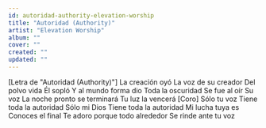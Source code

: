 ```yaml
---
id: autoridad-authority-elevation-worship
title: "Autoridad (Authority)"
artist: "Elevation Worship"
album: ""
cover: ""
created: ""
updated: ""
---
```


[Letra de "Autoridad (Authority)"]
La creación oyó
La voz de su creador
Del polvo vida Él sopló
Y al mundo forma dio
Toda la oscuridad
Se fue al oír Su voz
La noche pronto se terminará
Tu luz la vencerá
[Coro]
Sólo tu voz
Tiene toda la autoridad
Sólo mi Dios
Tiene toda la autoridad
Mi lucha tuya es
Conoces el final
Te adoro porque todo alrededor
Se rinde ante tu voz